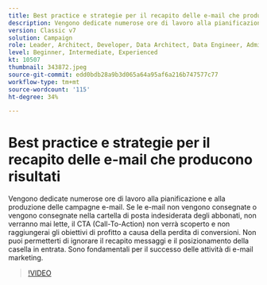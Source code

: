 ```yaml
---
title: Best practice e strategie per il recapito delle e-mail che producono risultati
description: Vengono dedicate numerose ore di lavoro alla pianificazione e alla produzione delle campagne e-mail. Se le e-mail non vengono consegnate o vengono consegnate nella cartella di posta indesiderata degli abbonati,... (Le descrizioni devono essere comprese tra 60 e 160 caratteri)
version: Classic v7
solution: Campaign
role: Leader, Architect, Developer, Data Architect, Data Engineer, Admin, User
level: Beginner, Intermediate, Experienced
kt: 10507
thumbnail: 343872.jpeg
source-git-commit: edd0bdb28a9b3d065a64a95af6a216b747577c77
workflow-type: tm+mt
source-wordcount: '115'
ht-degree: 34%

---
```


# Best practice e strategie per il recapito delle e-mail che producono risultati

Vengono dedicate numerose ore di lavoro alla pianificazione e alla produzione delle campagne e-mail. Se le e-mail non vengono consegnate o vengono consegnate nella cartella di posta indesiderata degli abbonati, non verranno mai lette, il CTA (Call-To-Action) non verrà scoperto e non raggiungerai gli obiettivi di profitto a causa della perdita di conversioni. Non puoi permetterti di ignorare il recapito messaggi e il posizionamento della casella in entrata. Sono fondamentali per il successo delle attività di e-mail marketing.

>[!VIDEO](https://video.tv.adobe.com/v/343872/?quality=12&learn=on)
